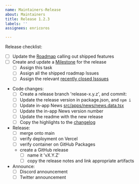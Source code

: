 ```yaml
---
name: Maintainers-Release
about: Maintainers
title: Release 1.2.3
labels: ''
assignees: enricoros

---
```


Release checklist:

- [ ] Update the [Roadmap](https://github.com/users/enricoros/projects/4/views/2) calling out shipped features
- [ ] Create and update a [Milestone](https://github.com/enricoros/big-agi/milestones) for the release
  - [ ] Assign this task
  - [ ] Assign all the shipped roadmap Issues
  - [ ] Assign the relevant [recently closed Isssues](https://github.com/enricoros/big-agi/issues?q=is%3Aclosed+sort%3Aupdated-desc)
- Code changes:
  - [ ] Create a release branch 'release-x.y.z', and commit:
  - [ ] Update the release version in package.json, and `npm i`
  - [ ] Update in-app News [src/apps/news/news.data.tsx](src/apps/news/news.data.tsx)
  - [ ] Update the in-app News version number
  - [ ] Update the readme with the new release
  - [ ] Copy the highlights to the [changelog](docs/changelog.md)
- Release:
  - [ ] merge onto main
  - [ ] verify deployment on Vercel
  - [ ] verify container on GitHub Packages
  - create a GitHub release
    - [ ] name it 'vX.Y.Z'
    - [ ] copy the release notes and link appropriate artifacts
- Announce:
  - [ ] Discord announcement
  - [ ] Twitter announcement
